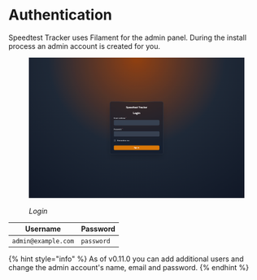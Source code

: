 # Authentication

Speedtest Tracker uses Filament for the admin panel. During the install process an admin account is created for you.

<figure><img src="https://github.com/alexjustesen/speedtest-tracker/blob/main/.github/screenshots/login_screenshot.png?raw=true" alt=""><figcaption><p><em>Login</em></p></figcaption></figure>

| Username            | Password   |
| ------------------- | ---------- |
| `admin@example.com` | `password` |

{% hint style="info" %}
As of v0.11.0 you can add additional users and change the admin account's name, email and password.
{% endhint %}
